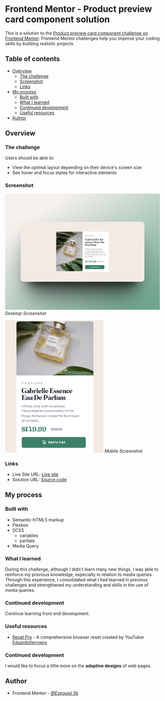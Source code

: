 # Frontend Mentor - Product preview card component solution

This is a solution to the [Product preview card component challenge on Frontend Mentor](https://www.frontendmentor.io/challenges/product-preview-card-component-GO7UmttRfa). Frontend Mentor challenges help you improve your coding skills by building realistic projects. 

## Table of contents

- [Overview](#overview)
  - [The challenge](#the-challenge)
  - [Screenshot](#screenshot)
  - [Links](#links)
- [My process](#my-process)
  - [Built with](#built-with)
  - [What I learned](#what-i-learned)
  - [Continued development](#continued-development)
  - [Useful resources](#useful-resources)
- [Author](#author)

## Overview

### The challenge

Users should be able to:

- View the optimal layout depending on their device's screen size
- See hover and focus states for interactive elements

### Screenshot

![Desktop Screenshot](./screenshot/desktop-screenshot.png)
*Desktop Screenshot*

![Mobile Screenshot](./screenshot/mobile-screenshot.png)
*Mobile Screenshot*

### Links

- Live Site URL: [Live site](https://ezequiel-sk.github.io/Product-preview-card-component/)
- Solution URL: [Source code](https://github.com/Ezequiel-sk/Product-preview-card-component)

## My process

### Built with

- Semantic HTML5 markup
- Flexbox
- SCSS
  - variables
  - partials
- Media Query

### What I learned

During this challenge, although I didn't learn many new things, I was able to reinforce my previous knowledge, especially in relation to media queries. Through this experience, I consolidated what I had learned in previous challenges and strengthened my understanding and skills in the use of media queries.

### Continued development

Continue learning front end development.

### Useful resources

- [Reset Pro](https://github.com/eduardofierropro/Reset-CSS) - A comprehensive browser reset created by YouTuber [Eduardofierropro](https://www.youtube.com/watch?v=Foieq2jTajE)


### Continued development

I would like to focus a little more on the **adaptive designs** of web pages.

## **Author**

- Frontend Mentor - *[@Ezequiel Sk](https://www.frontendmentor.io/profile/Leandro-smiak)*
